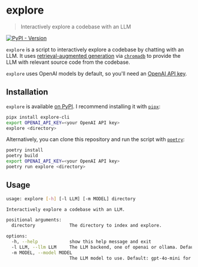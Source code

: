# explore
> Interactively explore a codebase with an LLM

[![PyPI - Version](https://img.shields.io/pypi/v/explore-cli?pypiBaseUrl=https%3A%2F%2Fpypi.org)](https://pypi.org/project/explore-cli/)

`explore` is a script to interactively explore a codebase by chatting with an LLM. It uses [retrieval-augmented generation](https://research.ibm.com/blog/retrieval-augmented-generation-RAG) via [`chromadb`](https://docs.trychroma.com/) to provide the LLM with relevant source code from the codebase.

`explore` uses OpenAI models by default, so you'll need an [OpenAI API key](https://openai.com/index/openai-api/).

## Installation
`explore` is available [on PyPI](https://pypi.org/project/explore-cli/). I recommend installing it with [`pipx`](https://github.com/pypa/pipx):

```sh
pipx install explore-cli
export OPENAI_API_KEY=<your OpenAI API key>
explore <directory>
```

Alternatively, you can clone this repository and run the script with [`poetry`](https://python-poetry.org/):

```sh
poetry install
poetry build
export OPENAI_API_KEY=<your OpenAI API key>
poetry run explore <directory>
```

## Usage

```sh
usage: explore [-h] [-l LLM] [-m MODEL] directory

Interactively explore a codebase with an LLM.

positional arguments:
  directory             The directory to index and explore.

options:
  -h, --help            show this help message and exit
  -l LLM, --llm LLM     The LLM backend, one of openai or ollama. Default: openai
  -m MODEL, --model MODEL
                        The LLM model to use. Default: gpt-4o-mini for openai or mistral-nemo:latest for ollama
```
